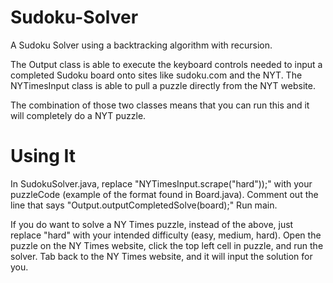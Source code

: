 # Sudoku-Solver
A Sudoku Solver using a backtracking algorithm with recursion.

The Output class is able to execute the keyboard controls needed to input a completed Sudoku board onto sites like sudoku.com and the NYT.
The NYTimesInput class is able to pull a puzzle directly from the NYT website.

The combination of those two classes means that you can run this and it will completely do a NYT puzzle.

# Using It
In SudokuSolver.java, replace "NYTimesInput.scrape("hard"));" with your puzzleCode (example of the format found in Board.java).
Comment out the line that says "Output.outputCompletedSolve(board);"
Run main.

If you do want to solve a NY Times puzzle, instead of the above, just replace "hard" with your intended difficulty (easy, medium, hard).  Open the puzzle on the NY Times website, click the top left cell in puzzle, and run the solver.  Tab back to the NY Times website, and it will input the solution for you.
